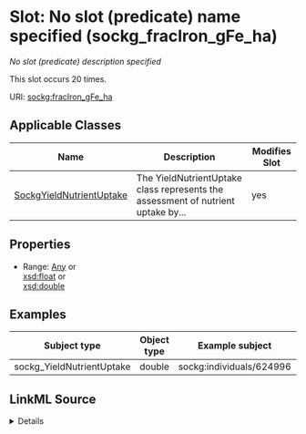 

# Slot: No slot (predicate) name specified (sockg_fracIron_gFe_ha)


_No slot (predicate) description specified_






This slot occurs 20 times.


URI: [sockg:fracIron_gFe_ha](https://idir.uta.edu/sockg-ontology/docs/fracIron_gFe_ha)



<!-- no inheritance hierarchy -->





## Applicable Classes

| Name | Description | Modifies Slot |
| --- | --- | --- |
| [SockgYieldNutrientUptake](../classes/SockgYieldNutrientUptake.md) | The YieldNutrientUptake class represents the assessment of nutrient uptake by... |  yes  |







## Properties

* Range: [Any](../classes/Any.md)&nbsp;or&nbsp;<br />[xsd:float](http://www.w3.org/2001/XMLSchema#float)&nbsp;or&nbsp;<br />[xsd:double](http://www.w3.org/2001/XMLSchema#double)






## Examples

| Subject type | Object type | Example subject | Example object | Occurrences |
| --- | --- | --- | --- | --- |
| sockg_YieldNutrientUptake | double | sockg:individuals/624996 | 32.35043 | 20 |




## LinkML Source

<details>

```yaml
name: sockg_fracIron_gFe_ha
annotations:
  count:
    tag: count
    value: 20
description: No slot (predicate) description specified
title: No slot (predicate) name specified
examples:
- object:
    example_object: '32.35043'
    example_object_type: double
    example_predicate: sockg:fracIron_gFe_ha
    example_subject: sockg:individuals/624996
    example_subject_type: sockg_YieldNutrientUptake
from_schema: soc-kg
rank: 1000
domain: sockg_YieldNutrientUptake
slot_uri: sockg:fracIron_gFe_ha
alias: sockg_fracIron_gFe_ha
domain_of:
- sockg_YieldNutrientUptake
range: Any
any_of:
- range: float
- range: double

```
</details>